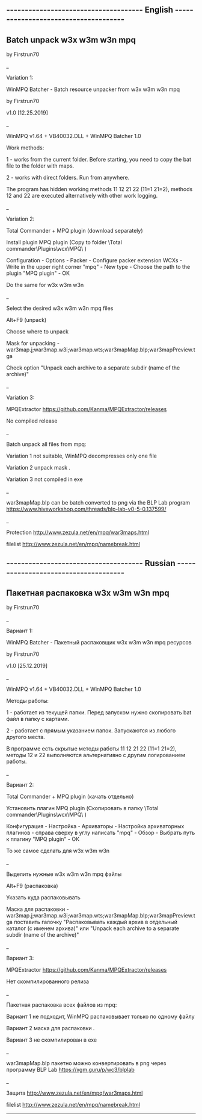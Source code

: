 ## ------------------------------------- English -------------------------------------

## Batch unpack w3x w3m w3n mpq

by Firstrun70

_

Variation 1:

WinMPQ Batcher - Batch resource unpacker from w3x w3m w3n mpq

by Firstrun70

v1.0 [12.25.2019]

_

WinMPQ v1.64 + VB40032.DLL + WinMPQ Batcher 1.0

Work methods:

1 - works from the current folder. Before starting, you need to copy the bat file to the folder with maps.

2 - works with direct folders. Run from anywhere.

The program has hidden working methods 11 12 21 22 (11=1 21=2), methods 12 and 22 are executed alternatively with other work logging.

_

Variation 2:

Total Commander + MPQ plugin (download separately)

Install plugin MPQ plugin (Copy to folder \Total commander\Plugins\wcx\MPQ\ )

Configuration - Options - Packer - Configure packer extension WCXs - Write in the upper right corner "mpq" - New type - Choose the path 
to the plugin "MPQ plugin" - OK

Do the same for w3x w3m w3n

_

Select the desired w3x w3m w3n mpq files

Alt+F9 (unpack)

Choose where to unpack

Mask for unpacking - war3map.j;war3map.w3i;war3map.wts;war3mapMap.blp;war3mapPreview.tga

Check option "Unpack each archive to a separate subdir (name of the archive)" 

_

Variation 3:

MPQExtractor https://github.com/Kanma/MPQExtractor/releases

No compiled release

_

Batch unpack all files from mpq:

Variation 1 not suitable, WinMPQ decompresses only one file

Variation 2 unpack mask *.*

Variation 3 not compiled in exe

_

war3mapMap.blp can be batch converted to png via the BLP Lab program https://www.hiveworkshop.com/threads/blp-lab-v0-5-0.137599/

_

Protection http://www.zezula.net/en/mpq/war3maps.html

filelist http://www.zezula.net/en/mpq/namebreak.html

## ------------------------------------- Russian -------------------------------------

## Пакетная распаковка w3x w3m w3n mpq

by Firstrun70

_

Вариант 1:

WinMPQ Batcher - Пакетный распаковщик w3x w3m w3n mpq ресурсов

by Firstrun70

v1.0 [25.12.2019]

_

WinMPQ v1.64 + VB40032.DLL + WinMPQ Batcher 1.0

Методы работы:

1 - работает из текущей папки. Перед запуском нужно скопировать bat файл в папку с картами.

2 - работает с прямым указанием папок. Запускаются из любого другого места.

В программе есть скрытые методы работы 11 12 21 22 (11=1 21=2), методы 12 и 22 выполняются альтернативно с другим логированием работы.

_

Вариант 2:

Total Commander + MPQ plugin (качать отдельно)

Установить плагин MPQ plugin (Скопировать в папку \Total commander\Plugins\wcx\MPQ\ )

Конфигурация - Настройка - Архиваторы - Настройка архиваторных плагинов - справа сверху в углу написать "mpq" - Обзор - Выбрать путь к плагину "MPQ plugin" - ОК

То же самое сделать для w3x w3m w3n

_

Выделить нужные w3x w3m w3n mpq файлы

Alt+F9 (распаковка)

Указать куда распаковывать

Маска для распаковки - war3map.j;war3map.w3i;war3map.wts;war3mapMap.blp;war3mapPreview.tga
поставить галочку "Распаковывать каждый архив в отдельный каталог (с именем архива)" или "Unpack each archive to a separate subdir (name of the archive)" 

_

Вариант 3:

MPQExtractor https://github.com/Kanma/MPQExtractor/releases

Нет скомпилированного релиза

_

Пакетная распаковка всех файлов из mpq:

Вариант 1 не подходит, WinMPQ распаковывает только по одному файлу

Вариант 2 маска для распаковки *.*

Вариант 3 не скомпилирован в exe

_

war3mapMap.blp пакетно можно конвертировать в png через программу BLP Lab https://xgm.guru/p/wc3/blplab

_

Защита http://www.zezula.net/en/mpq/war3maps.html

filelist http://www.zezula.net/en/mpq/namebreak.html

-----------------------------------------------------------------------------------
